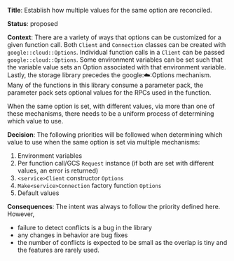 **Title**: Establish how multiple values for the same option are reconciled.

**Status**: proposed

**Context**: There are a variety of ways that options can be customized for a
given function call. Both `Client` and `Connection` classes can be created with
`google::cloud::Options`. Individual function calls in a `Client` can be passed
`google::cloud::Options`. Some environment variables can be set such that the
variable value sets an Option associated with that environment variable. Lastly,
the storage library precedes the google::cloud::Options mechanism. Many of the
functions in this library consume a parameter pack, the parameter pack sets
optional values for the RPCs used in the function.

When the same option is set, with different values, via more than one of these
mechanisms, there needs to be a uniform process of determining which value to
use.

**Decision**: The following priorities will be followed when determining which
value to use when the same option is set via multiple mechanisms:

1. Environment variables
1. Per function call/GCS `Request` instance (if both are set with different values, an error is returned)
1. `<service>Client` constructor `Options`
1. `Make<service>Connection` factory function `Options`
1. Default values

**Consequences**: The intent was always to follow the priority defined here.
However,

- failure to detect conflicts is a bug in the library
- any changes in behavior are bug fixes
- the number of conflicts is expected to be small as the overlap is tiny and the features are rarely used.
